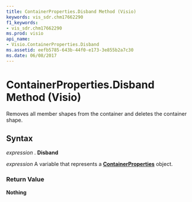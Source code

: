 ```yaml
---
title: ContainerProperties.Disband Method (Visio)
keywords: vis_sdr.chm17662290
f1_keywords:
- vis_sdr.chm17662290
ms.prod: visio
api_name:
- Visio.ContainerProperties.Disband
ms.assetid: eefb5785-643b-44f0-e173-3e855b2a7c30
ms.date: 06/08/2017
---
```



# ContainerProperties.Disband Method (Visio)

Removes all member shapes from the container and deletes the container shape.


## Syntax

 _expression_ . **Disband**

 _expression_ A variable that represents a **[ContainerProperties](Visio.ContainerProperties.md)** object.


### Return Value

 **Nothing**


